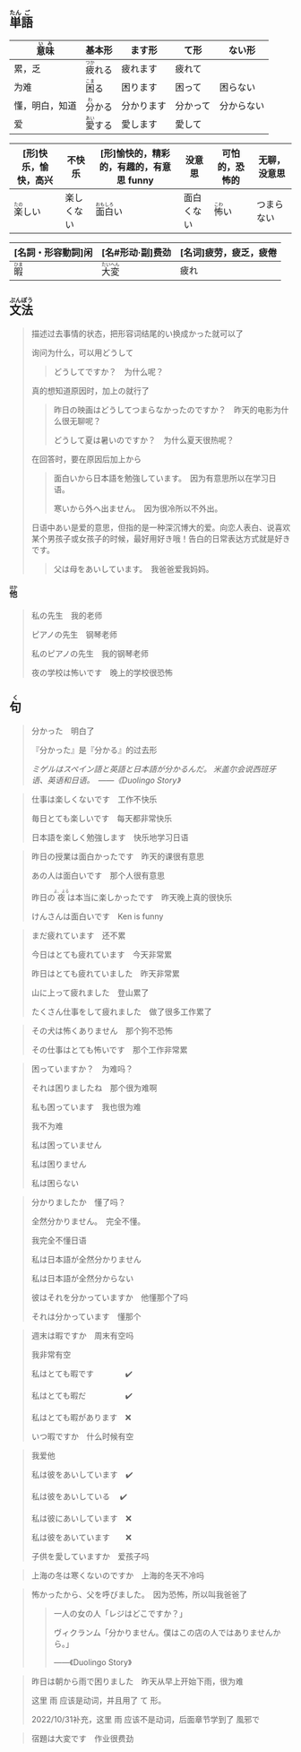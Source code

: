 ## <ruby>単<rt>たん</rt>語<rt>ご</rt></ruby>

| <ruby>意<rt>い</rt>味<rt>み</rt></ruby> | 基本形                           | ます形     | て形     | ない形     |
| --------------------------------------- | -------------------------------- | ---------- | -------- | ---------- |
| 累，乏                                  | <ruby>疲<rt>つか</rt>れる</ruby> | 疲れます   | 疲れて   |            |
| 为难                                    | <ruby>困<rt>こま</rt>る</ruby>   | 困ります   | 困って   | 困らない   |
| 懂，明白，知道                          | <ruby>分<rt>わ</rt>かる</ruby>   | 分かります | 分かって | 分からない |
| 爱                                      | <ruby>愛<rt>あい</rt>する</ruby> | 愛します   | 愛して   |            |

| [形]快乐，愉快，高兴             | 不快乐     | [形]愉快的，精彩的，有趣的，有意思 funny      | 没意思     | 可怕的，恐怖的                 | 无聊，没意思 |
| -------------------------------- | ---------- | --------------------------------------------- | ---------- | ------------------------------ | ------------ |
| <ruby>楽<rt>たの</rt>しい</ruby> | 楽しくない | <ruby>面<rt>おも</rt>白<rt>しろ</rt>い</ruby> | 面白くない | <ruby>怖<rt>こわ</rt>い</ruby> | つまらない   |

| [名詞・形容動詞]闲                | [名#形动·副]费劲                            | [名词]疲劳，疲乏，疲倦 |
| ------------------------- | ------------------------------------- | ------------ |
| <ruby>暇<rt>ひま</rt></ruby> | <ruby>大<rt>たい</rt>変<rt>へん</rt></ruby> | 疲れ           |

## <ruby>文<rt>ぶん</rt>法<rt>ぽう</rt></ruby>

> 描述过去事情的状态，把形容词结尾的い换成かった就可以了
> 
> 询问为什么，可以用どうして
> 
> > どうしてですか？　为什么呢？
> 
> 真的想知道原因时，加上の就行了
> 
> > 昨日の映画はどうしてつまらなかったのですか？　昨天的电影为什么很无聊呢？
> > 
> > どうして夏は暑いのですか？　为什么夏天很热呢？
> 
> 在回答时，要在原因后加上から
> 
> > 面白いから日本語を勉強しています。　因为有意思所以在学习日语。
> > 
> > 寒いから外へ出ません。　因为很冷所以不外出。
> 
> 日语中あい是爱的意思，但指的是一种深沉博大的爱。向恋人表白、说喜欢某个男孩子或女孩子的时候，最好用好き哦！告白的日常表达方式就是好きです。
> 
> > 父は母をあいしています。　我爸爸爱我妈妈。

#### <ruby>他<rt>ほか</rt></ruby>

> 私の先生　我的老师
>
> ピアノの先生　钢琴老师
>
> 私のピアノの先生　我的钢琴老师
>
> 夜の学校は怖いです　晚上的学校很恐怖

## <ruby>句<rt>く</rt></ruby>

> 分かった　明白了
>
> 『分かった』是『分かる』的过去形
>
> *ミゲルはスペイン語と英語と日本語が分かるんだ。	米盖尔会说西班牙语、英语和日语。　——《Duolingo Story》*

> 仕事は楽しくないです　工作不快乐
>
> 毎日とても楽しいです　每天都非常快乐
>
> 日本語を楽しく勉強します　快乐地学习日语
>

> 昨日の授業は面白かったです　昨天的课很有意思
>
> あの人は面白いです　那个人很有意思
>
> 昨日の<ruby>夜<rt>よ、よる</rt></ruby>は本当に楽しかったです　昨天晚上真的很快乐
>
> けんさんは面白いです　Ken is funny
>

> まだ疲れています　还不累
> 
> 今日はとても疲れています　今天非常累
> 
> 昨日はとても疲れていました　昨天非常累
> 
> 山に上って疲れました　登山累了
> 
> たくさん仕事をして疲れました　做了很多工作累了
> 

> その犬は怖くありません　那个狗不恐怖
> 
> その仕事はとても怖いです　那个工作非常累
> 

> 困っていますか？　为难吗？
>
> それは困りましたね　那个很为难啊
>
> 私も困っています　我也很为难
>
> 我不为难
>
> 私は困っていません
>
> 私は困りません
>
> 私は困らない

> 分かりましたか　懂了吗？
>
> 全然分かりません。　完全不懂。
>
> 我完全不懂日语
>
> 私は日本語が全然分かりません
>
> 私は日本語が全然分からない
>
> 彼はそれを分かっていますか　他懂那个了吗
>
> それは分かっています　懂那个

> 週末は暇ですか　周末有空吗
>
> 我非常有空
>
> 私はとても暇です　　　　✔️
>
> 私はとても暇だ　　　　　✔️
>
> 私はとても暇があります　❌
>
> いつ暇ですか　什么时候有空
>

> 我爱他
>
> 私は彼をあいしています　✔️
>
> 私は彼をあいしている	　✔️
>
> 私は彼にあいしています　❌
>
> 私は彼をあいています　　❌
>
> 子供を愛していますか　爱孩子吗
>

> 上海の冬は寒くないのですか　上海的冬天不冷吗
> 

> 怖かったから、父を呼びました。　因为恐怖，所以叫我爸爸了
>
> > 一人の女の人「レジはどこですか？」
> >
> > ヴィクランム「分かりません。僕はこの店の人ではありませんから。」
> >
> > ——《Duolingo Story》

> 昨日は朝から雨で困りました　昨天从早上开始下雨，很为难
>
> 这里 雨 应该是动词，并且用了 て 形。
>
> 2022/10/31补充，这里 雨 应该不是动词，后面章节学到了 風邪で　

> 宿題は大変です　作业很费劲

